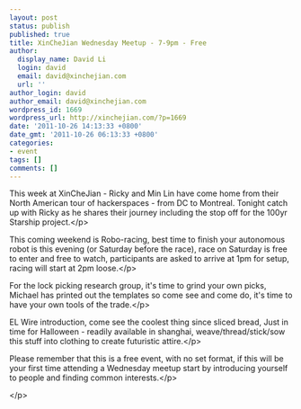 ```yaml
---
layout: post
status: publish
published: true
title: XinCheJian Wednesday Meetup - 7-9pm - Free
author:
  display_name: David Li
  login: david
  email: david@xinchejian.com
  url: ''
author_login: david
author_email: david@xinchejian.com
wordpress_id: 1669
wordpress_url: http://xinchejian.com/?p=1669
date: '2011-10-26 14:13:33 +0800'
date_gmt: '2011-10-26 06:13:33 +0800'
categories:
- event
tags: []
comments: []
---
```

<p>This week at XinCheJian - Ricky and Min Lin have come home from their North American tour of hackerspaces - from DC to Montreal. Tonight catch up with Ricky as he shares their journey including the stop off for the 100yr Starship project.<&#47;p></p>
<p>This coming weekend is Robo-racing, best time to finish your autonomous robot is this evening (or Saturday before the race), race on Saturday is free to enter and free to watch, participants are asked to arrive at 1pm for setup, racing will start at 2pm loose.<&#47;p></p>
<p>For the lock picking research group, it's time to grind your own picks, Michael has printed out the templates so come see and come do, it's time to have your own tools of the trade.<&#47;p></p>
<p>EL Wire introduction, come see the coolest thing since sliced bread, Just in time for Halloween - readily available in shanghai, weave&#47;thread&#47;stick&#47;sow this stuff into clothing to create futuristic attire.<&#47;p></p>
<p>Please remember that this is a free event, with no set format, if this will be your first time attending a Wednesday meetup start by introducing yourself to people and finding common interests.<&#47;p></p>
<p><&#47;p></p>
